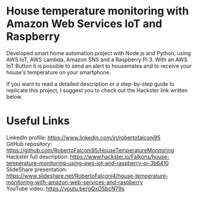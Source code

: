 # House temperature monitoring with Amazon Web Services IoT and Raspberry
Developed smart home automation project with Node.js and Python, using AWS IoT, AWS Lambda, Amazon SNS and a Raspberry Pi 3. With an AWS IoT Button it is possible to send an alert to housemates and to receive your house's temperature on your smartphone.

If you want to read a detailed description or a step-by-step guide to replicate this project, I suggest you to check out the Hackster link written below.

# Useful Links
LinkedIn profile: https://www.linkedin.com/in/robertofalconi95  
GitHub repository: https://github.com/RobertoFalconi95/HouseTemperatureMonitoring  
Hackster full description: https://www.hackster.io/Falkons/house-temperature-monitoring-using-aws-iot-and-raspberry-pi-3b6410  
SlideShare presentation: https://www.slideshare.net/RobertoFalconi4/house-temperature-monitoring-with-amazon-web-services-and-raspberry  
YouTube video: https://youtu.be/gQxOSbcN79s   
